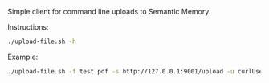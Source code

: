 Simple client for command line uploads to Semantic Memory.

Instructions:

```bash
./upload-file.sh -h
```

Example:

```bash
./upload-file.sh -f test.pdf -s http://127.0.0.1:9001/upload -u curlUser -c curlDataCollection -i curlExample01
```

